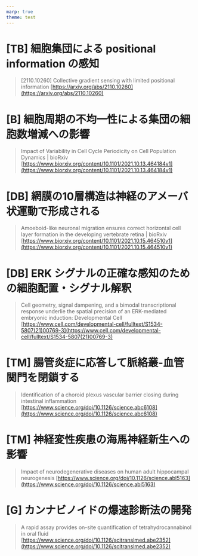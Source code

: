 ```yaml
---
marp: true
theme: test
---
```

<!--
headingDivider: 1
backgroundColor: white
header: header
footer: \n
paginate: true
color:
class:
-->

# [TB] 細胞集団による positional information の感知

> [2110.10260] Collective gradient sensing with limited positional information
[https://arxiv.org/abs/2110.10260](https://arxiv.org/abs/2110.10260)

# [B] 細胞周期の不均一性による集団の細胞数増減への影響

> Impact of Variability in Cell Cycle Periodicity on Cell Population Dynamics | bioRxiv
[https://www.biorxiv.org/content/10.1101/2021.10.13.464184v1](https://www.biorxiv.org/content/10.1101/2021.10.13.464184v1)

# [DB] 網膜の10層構造は神経のアメーバ状運動で形成される

> Amoeboid-like neuronal migration ensures correct horizontal cell layer formation in the developing vertebrate retina | bioRxiv
[https://www.biorxiv.org/content/10.1101/2021.10.15.464510v1](https://www.biorxiv.org/content/10.1101/2021.10.15.464510v1)

# [DB] ERK シグナルの正確な感知のための細胞配置・シグナル解釈

> Cell geometry, signal dampening, and a bimodal transcriptional response underlie the spatial precision of an ERK-mediated embryonic induction: Developmental Cell
[https://www.cell.com/developmental-cell/fulltext/S1534-5807(21)00769-3](https://www.cell.com/developmental-cell/fulltext/S1534-5807(21)00769-3)

# [TM] 腸管炎症に応答して脈絡叢-血管関門を閉鎖する

> Identification of a choroid plexus vascular barrier closing during intestinal inflammation
[https://www.science.org/doi/10.1126/science.abc6108](https://www.science.org/doi/10.1126/science.abc6108)

# [TM] 神経変性疾患の海馬神経新生への影響

>Impact of neurodegenerative diseases on human adult hippocampal neurogenesis
[https://www.science.org/doi/10.1126/science.abl5163](https://www.science.org/doi/10.1126/science.abl5163)

# [G] カンナビノイドの爆速診断法の開発

> A rapid assay provides on-site quantification of tetrahydrocannabinol in oral fluid
[https://www.science.org/doi/10.1126/scitranslmed.abe2352](https://www.science.org/doi/10.1126/scitranslmed.abe2352)